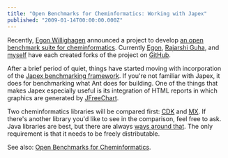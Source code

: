 ```yaml
---
title: "Open Benchmarks for Cheminformatics: Working with Japex"
published: "2009-01-14T00:00:00.000Z"
---
```


Recently, [Egon Willighagen](http://chem-bla-ics.blogspot.com/) announced a project to develop [an open benchmark suite for cheminformatics](http://chem-bla-ics.blogspot.com/2008/12/cheminformatics-benchmark-project-1.html). Currently [Egon](http://github.com/egonw/cheminfbenchmark/), [Rajarshi Guha](http://github.com/rajarshi/cheminfbenchmark/), and [myself](http://github.com/rapodaca/cheminfbenchmark/) have each created forks of the project on [GitHub](/articles/2008/11/25/goodbye-subversion-hello-git-and-github).

After a brief period of quiet, things have started moving with incorporation of the [Japex benchmarking framework](https://japex.dev.java.net/). If you're not familiar with Japex, it does for benchmarking what Ant does for building. One of the things that makes Japex especially useful is its integration of HTML reports in which graphics are generated by [JFreeChart](http://www.jfree.org/jfreechart/index.html).

Two cheminformatics libraries will be compared first: [CDK](http://cdk.sf.net) and [MX](http://metamolecular.com/mx/). If there's another library you'd like to see in the comparison, feel free to ask. Java libraries are best, but there are always [ways around that](http://baoilleach.blogspot.com/2008/12/cinfony-paper-published-in-chemistry.html). The only requirement is that it needs to be freely distributable.

See also: [Open Benchmarks for Cheminformatics](/articles/2008/12/05/open-benchmarks-for-cheminformatics).

